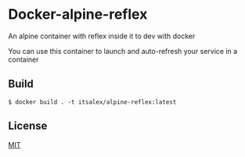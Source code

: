 # Docker-alpine-reflex

An alpine container with reflex inside it to dev with docker

You can use this container to launch and auto-refresh your service in a container

## Build

```
$ docker build . -t itsalex/alpine-reflex:latest
```

## License

[MIT](https://fr.wikipedia.org/wiki/Licence_MIT)
